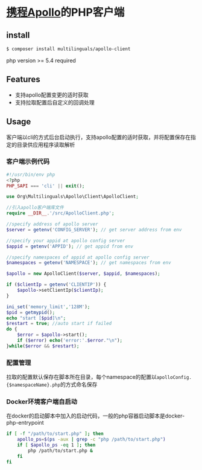 # [携程Apollo](https://github.com/ctripcorp/apollo)的PHP客户端

## install
```bash
$ composer install multilinguals/apollo-client
```
php version >= 5.4 required

## Features
- 支持apollo配置变更的适时获取
- 支持拉取配置后自定义的回调处理

## Usage
客户端以cli的方式后台启动执行，支持apollo配置的适时获取，并将配置保存在指定的目录供应用程序读取解析

### 客户端示例代码
```php
#!/usr/bin/env php
<?php
PHP_SAPI === 'cli' || exit();

use Org\Multilinguals\Apollo\Client\ApolloClient;

//引入apollo客户端库文件
require __DIR__.'/src/ApolloClient.php';

//specify address of apollo server
$server = getenv('CONFIG_SERVER'); // get server address from env

//specify your appid at apollo config server
$appid = getenv('APPID'); // get appid from env

//specify namespaces of appid at apollo config server
$namespaces = getenv('NAMESPACE'); // get namespaces from env

$apollo = new ApolloClient($server, $appid, $namespaces);

if ($clientIp = getenv('CLIENTIP')) {
    $apollo->setClientIp($clientIp);
}

ini_set('memory_limit','128M');
$pid = getmypid();
echo "start [$pid]\n";
$restart = true; //auto start if failed
do {
    $error = $apollo->start();
    if ($error) echo('error:'.$error."\n");
}while($error && $restart);
```

### 配置管理

拉取的配置默认保存在脚本所在目录，每个namespace的配置以`apolloConfig.{$namespaceName}.php`的方式命名保存

### Docker环境客户端自启动

在docker的启动脚本中加入的启动代码，一般的php容器启动脚本是docker-php-entrypoint
```bash
if [ -f "/path/to/start.php" ]; then
    apollo_ps=$(ps -aux | grep -c "php /path/to/start.php")
    if [ $apollo_ps -eq 1 ]; then
        php /path/to/start.php &
    fi
fi
```
